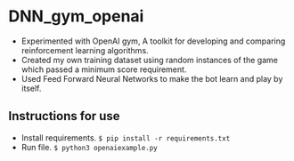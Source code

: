 # DNN_gym_openai

* Experimented with OpenAI gym, A toolkit for developing and comparing reinforcement learning algorithms.
* Created my own training dataset using random instances of the game which passed a minimum score requirement. 
* Used Feed Forward Neural Networks to make the bot learn and play by itself.

## Instructions for use

* Install requirements. `$ pip install -r requirements.txt`
* Run file. `$ python3 openaiexample.py`
